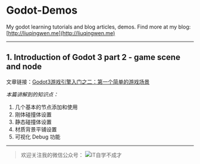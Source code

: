 # Godot-Demos
My godot learning tutorials and blog articles, demos.
Find more at my blog: [http://liuqingwen.me](http://liuqingwen.me)

***

## 1. Introduction of Godot 3 part 2 - game scene and node

文章链接：[Godot3游戏引擎入门之二：第一个简单的游戏场景](http://liuqingwen.me/blog/2018/09/11/introduction-of-godot-3-part-2-game-scene-and-node/)

*本篇讲解到的知识点：*

1. 几个基本的节点添加和使用
2. 刚体碰撞体设置
3. 静态碰撞体设置
4. 材质背景平铺设置
5. 可视化 Debug 功能



***

> 欢迎关注我的微信公众号：
![IT自学不成才](http://liuqingwen.me/blog/images/wexin_2.jpg)